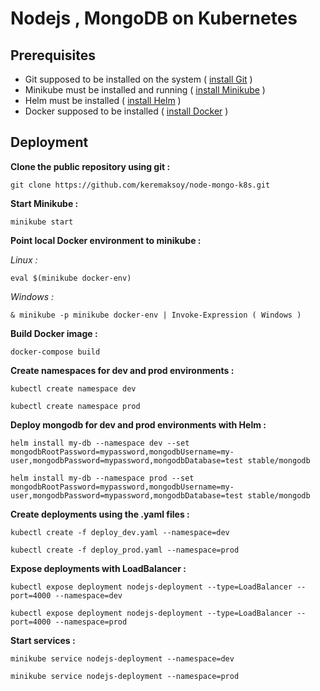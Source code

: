 # Nodejs , MongoDB  on Kubernetes

## Prerequisites
- Git supposed to be installed on the system ( [install Git](https://git-scm.com/book/en/v2/Getting-Started-Installing-Git "Git installation guide") )
- Minikube must be installed and running ( [install Minikube](https://kubernetes.io/docs/tasks/tools/ "installng minikube") )
- Helm must be installed ( [install Helm](https://helm.sh/docs/intro/install/ "installing Helm") )
- Docker supposed to be installed ( [install Docker](https://docs.docker.com/get-docker/ "install docker") )

## Deployment
**Clone the public repository using git :**
```
git clone https://github.com/keremaksoy/node-mongo-k8s.git
```
**Start Minikube :**
```
minikube start
```
**Point local Docker environment to minikube :**

*Linux :*
```
eval $(minikube docker-env)
```
*Windows :*
```
& minikube -p minikube docker-env | Invoke-Expression ( Windows )
```

**Build Docker image :**
```
docker-compose build
```
**Create namespaces for dev and prod environments :**
```
kubectl create namespace dev
```
```
kubectl create namespace prod
```

**Deploy mongodb for dev and prod environments with Helm :**
```
helm install my-db --namespace dev --set mongodbRootPassword=mypassword,mongodbUsername=my-user,mongodbPassword=mypassword,mongodbDatabase=test stable/mongodb
```
```
helm install my-db --namespace prod --set mongodbRootPassword=mypassword,mongodbUsername=my-user,mongodbPassword=mypassword,mongodbDatabase=test stable/mongodb
```

**Create deployments using the .yaml files :**
```
kubectl create -f deploy_dev.yaml --namespace=dev
```
```
kubectl create -f deploy_prod.yaml --namespace=prod
```

**Expose deployments with LoadBalancer :**
```
kubectl expose deployment nodejs-deployment --type=LoadBalancer --port=4000 --namespace=dev
```
```
kubectl expose deployment nodejs-deployment --type=LoadBalancer --port=4000 --namespace=prod
```

**Start services :**
```
minikube service nodejs-deployment --namespace=dev
```
```
minikube service nodejs-deployment --namespace=prod
```
